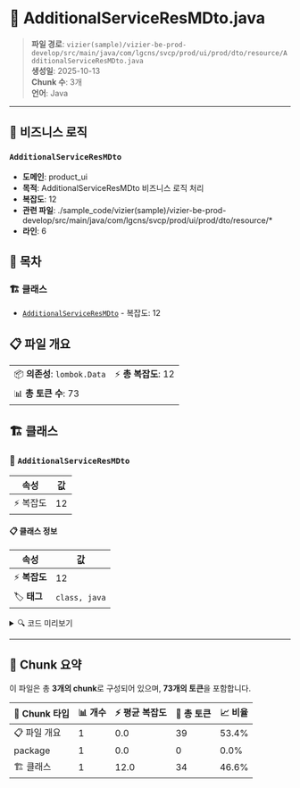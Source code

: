 # 📄 AdditionalServiceResMDto.java

> **파일 경로**: `vizier(sample)/vizier-be-prod-develop/src/main/java/com/lgcns/svcp/prod/ui/prod/dto/resource/AdditionalServiceResMDto.java`  
> **생성일**: 2025-10-13  
> **Chunk 수**: 3개  
> **언어**: Java
---



## 💼 비즈니스 로직

### `AdditionalServiceResMDto`
- **도메인**: product_ui
- **목적**: AdditionalServiceResMDto 비즈니스 로직 처리
- **복잡도**: 12
- **관련 파일**: ./sample_code/vizier(sample)/vizier-be-prod-develop/src/main/java/com/lgcns/svcp/prod/ui/prod/dto/resource/*
- **라인**: 6


## 📑 목차

### 🏗️ 클래스
- [`AdditionalServiceResMDto`](#class-additionalserviceresmdto) - 복잡도: 12

## 📋 파일 개요

| | |
|--|--|
| 📦 **의존성**: `lombok.Data` | ⚡ **총 복잡도**: 12 |
| 📊 **총 토큰 수**: 73 |  |



## 🏗️ 클래스

### <a id="class-additionalserviceresmdto"></a>🎯 `AdditionalServiceResMDto`

| 속성 | 값 |
|------|----|
| ⚡ 복잡도 | 12 |



#### 📋 클래스 정보

| 속성 | 값 |
|------|----|
| ⚡ **복잡도** | 12 || 📍 **라인 범위** | 6-6 |
| 🏷️ **태그** | `class, java` |

<details>
<summary>🔍 코드 미리보기</summary>

```java
public class AdditionalServiceResMDto {
	private String swtcPrmtnm;
	private String swtcPrmtDelNm;
	private String saSwtcPrmtNm;
	private String saSwtcPrmtDelNm;
	
	public AdditionalServiceResMDto(RawServiceResMDto rawServiceResMDto) {
        this.swtcPrmtnm = rawServiceResMDto.getSwtcPrmtnm();
        this.swtcPrmtDelNm = rawServiceResMDto.getSwtcPrmtDelNm();
        this.saSwtcPrmtNm = rawServiceResMDto.getSaSwtcPrmtDelNm();
        this.saSwtcPrmtDelNm = rawServiceResMDto.getSwtcPrmtDelNm();
    }
}...
```

**Chunk 정보**
- 🆔 **ID**: `cd1d5a54f013`
- 📍 **라인**: 6-6
- 📊 **토큰**: 34
- 🏷️ **태그**: `class, java`

</details>

---





## 🧩 Chunk 요약

이 파일은 총 **3개의 chunk**로 구성되어 있으며, **73개의 토큰**을 포함합니다.

| 🧩 Chunk 타입 | 📊 개수 | ⚡ 평균 복잡도 | 📝 총 토큰 | 📈 비율 |
|---------------|--------|-------------|----------|--------|
| 📋 파일 개요 | 1 | 0.0 | 39 | 53.4% |
| package | 1 | 0.0 | 0 | 0.0% |
| 🏗️ 클래스 | 1 | 12.0 | 34 | 46.6% |

